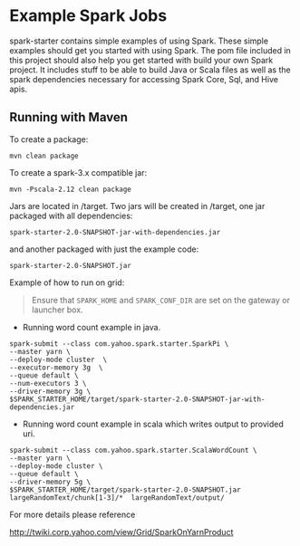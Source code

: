 # Example Spark Jobs

spark-starter contains simple examples of using Spark. These simple examples should get you started with using Spark. The pom file included in this project should also help you get started with build your own Spark project. It includes stuff to be able to build Java or Scala files as well as the spark dependencies necessary for accessing Spark Core, Sql, and Hive apis.

## Running with Maven

To create a package:

```
mvn clean package
```

To create a spark-3.x compatible jar:

```
mvn -Pscala-2.12 clean package
```

Jars are located in <project-root>/target.  Two jars will be created in <project-root>/target, one jar packaged with all dependencies:

```
spark-starter-2.0-SNAPSHOT-jar-with-dependencies.jar
```

and another packaged with just the example code:

```
spark-starter-2.0-SNAPSHOT.jar
```

Example of how to run on grid:

> Ensure that ```SPARK_HOME``` and ```SPARK_CONF_DIR``` are set on the gateway or launcher box.

* Running word count example in java. 
```
spark-submit --class com.yahoo.spark.starter.SparkPi \
--master yarn \
--deploy-mode cluster  \
--executor-memory 3g  \
--queue default \
--num-executors 3 \
--driver-memory 3g \
$SPARK_STARTER_HOME/target/spark-starter-2.0-SNAPSHOT-jar-with-dependencies.jar
```

* Running word count example in scala which writes output to provided uri.
```
spark-submit --class com.yahoo.spark.starter.ScalaWordCount \
--master yarn \
--deploy-mode cluster \
--queue default \
--driver-memory 5g \
$SPARK_STARTER_HOME/target/spark-starter-2.0-SNAPSHOT.jar  largeRandomText/chunk[1-3]/*  largeRandomText/output/
``` 

For more details please reference 

http://twiki.corp.yahoo.com/view/Grid/SparkOnYarnProduct
